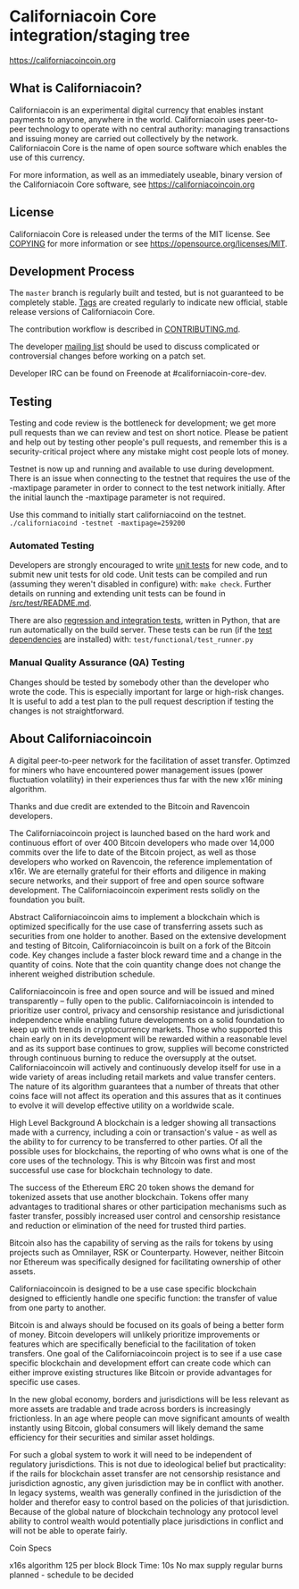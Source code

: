 Californiacoin Core integration/staging tree
=====================================

https://californiacoincoin.org

What is Californiacoin?
----------------

Californiacoin is an experimental digital currency that enables instant payments to
anyone, anywhere in the world. Californiacoin uses peer-to-peer technology to operate
with no central authority: managing transactions and issuing money are carried
out collectively by the network. Californiacoin Core is the name of open source
software which enables the use of this currency.

For more information, as well as an immediately useable, binary version of
the Californiacoin Core software, see https://californiacoincoin.org

License
-------

Californiacoin Core is released under the terms of the MIT license. See [COPYING](COPYING) for more
information or see https://opensource.org/licenses/MIT.

Development Process
-------------------

The `master` branch is regularly built and tested, but is not guaranteed to be
completely stable. [Tags](https://github.com/CaliforniacoinProject/Californiacoincoin/tags) are created
regularly to indicate new official, stable release versions of Californiacoin Core.

The contribution workflow is described in [CONTRIBUTING.md](CONTRIBUTING.md).

The developer [mailing list](https://lists.linuxfoundation.org/mailman/listinfo/californiacoin-dev)
should be used to discuss complicated or controversial changes before working
on a patch set.

Developer IRC can be found on Freenode at #californiacoin-core-dev.

Testing
-------

Testing and code review is the bottleneck for development; we get more pull
requests than we can review and test on short notice. Please be patient and help out by testing
other people's pull requests, and remember this is a security-critical project where any mistake might cost people
lots of money.

Testnet is now up and running and available to use during development. There is an issue when connecting to the testnet that requires the use of the -maxtipage parameter in order to connect to the test network initially. After the initial launch the -maxtipage parameter is not required.

Use this command to initially start californiacoind on the testnet. <code>./californiacoind -testnet -maxtipage=259200</code>

### Automated Testing

Developers are strongly encouraged to write [unit tests](src/test/README.md) for new code, and to
submit new unit tests for old code. Unit tests can be compiled and run
(assuming they weren't disabled in configure) with: `make check`. Further details on running
and extending unit tests can be found in [/src/test/README.md](/src/test/README.md).

There are also [regression and integration tests](/test), written
in Python, that are run automatically on the build server.
These tests can be run (if the [test dependencies](/test) are installed) with: `test/functional/test_runner.py`


### Manual Quality Assurance (QA) Testing

Changes should be tested by somebody other than the developer who wrote the
code. This is especially important for large or high-risk changes. It is useful
to add a test plan to the pull request description if testing the changes is
not straightforward.


About Californiacoincoin
----------------
A digital peer-to-peer network for the facilitation of asset transfer.   Optimzed for miners who have encountered power management issues (power fluctuation volatility) in their experiences thus far with the new x16r mining algorithm. 

Thanks and due credit are extended to the Bitcoin and Ravencoin developers. 

The Californiacoincoin project is launched based on the hard work and continuous effort of over 400 Bitcoin developers who made over 14,000 commits over the life to date of the Bitcoin project, as well as those developers who worked on Ravencoin, the reference implementation of x16r.  We are eternally grateful  for their efforts and diligence in making secure networks, and their support of free and open source software development.  The Californiacoincoin experiment rests solidly on the foundation you built.


Abstract
Californiacoincoin aims to implement a blockchain which is optimized specifically for the use case of transferring assets such as securities from one holder to another. Based on the extensive development and testing of Bitcoin, Californiacoincoin is built on a fork of the Bitcoin code. Key changes include a faster block reward time and a change in the quantity of coins. Note that the coin quantity change does not change the inherent weighed distribution schedule.

Californiacoincoin is free and open source and will be issued and mined transparently – fully open to the public. Californiacoincoin is intended to prioritize user control, privacy and censorship resistance and jurisdictional independence while enabling future developments on a solid foundation to keep up with trends in cryptocurrency markets. Those who supported this chain early on in its development will be rewarded within a reasonable level and as its support base continues to grow, supplies will become constricted through continuous burning to reduce the oversupply at the outset. Californiacoincoin will actively and continuously develop itself for use in a wide variety of areas including retail markets and value transfer centers. The nature of its algorithm guarantees that a number of threats that other coins face will not affect its operation and this assures that as it continues to evolve it will develop effective utility on a worldwide scale.

High Level Background
A blockchain is a ledger showing all transactions made with a currency, including a coin or transaction's value - as well as the ability to for currency to be transferred to other parties. Of all the possible uses for blockchains, the reporting of who owns what is one of the core uses of the technology.  This is why Bitcoin was first and most successful use case for blockchain technology to date.

The success of the Ethereum ERC 20 token shows the demand for tokenized assets that use another blockchain.  Tokens offer many advantages to traditional shares or other participation mechanisms such as faster transfer, possibly increased user control and censorship resistance and reduction or elimination of the need for trusted third parties.

Bitcoin also has the capability of serving as the rails for tokens by using projects such as Omnilayer, RSK or Counterparty. However, neither Bitcoin nor Ethereum was specifically designed for facilitating ownership of other assets. 

Californiacoincoin is designed to be a use case specific blockchain designed to efficiently handle one specific function: the transfer of value from one party to another.

Bitcoin is and always should be focused on its goals of being a better form of money. Bitcoin developers will unlikely prioritize improvements or features which are specifically beneficial to the facilitation of token transfers.  One goal of the Californiacoincoin project is to see if a use case specific blockchain and development effort can create code which can either improve existing structures like Bitcoin or provide advantages for specific use cases.

In the new global economy, borders and jurisdictions will be less relevant as more assets are tradable and trade across borders is increasingly frictionless. In an age where people can move significant amounts of wealth instantly using Bitcoin, global consumers will likely demand the same efficiency for their securities and similar asset holdings.

For such a global system to work it will need to be independent of regulatory jurisdictions.  This is not due to ideological belief but practicality: if the rails for blockchain asset transfer are not censorship resistance and jurisdiction agnostic, any given jurisdiction may be in conflict with another.  In legacy systems, wealth was generally confined in the jurisdiction of the holder and therefor easy to control based on the policies of that jurisdiction. Because of the global nature of blockchain technology any protocol level ability to control wealth would potentially place jurisdictions in conflict and will not be able to operate fairly.  

Coin Specs

x16s algorithm
125 per block
Block Time: 10s
No max supply
regular burns planned - schedule to be decided
